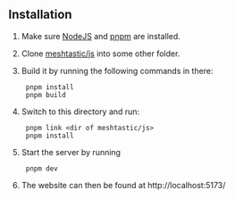 ## Installation

1. Make sure [NodeJS](https://nodejs.org/en/download) and [pnpm](https://pnpm.io/installation) are installed.
2. Clone [meshtastic/js](https://git.cs.uni-bonn.de/ba-grimm-meshtastic) into some other folder.
3. Build it by running the following commands in there:
    
        pnpm install
        pnpm build

4. Switch to this directory and run:

        pnpm link <dir of meshtastic/js>
        pnpm install

5. Start the server by running
        
        pnpm dev

6. The website can then be found at http://localhost:5173/

